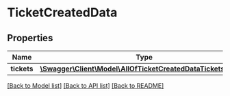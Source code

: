 # TicketCreatedData

## Properties
Name | Type | Description | Notes
------------ | ------------- | ------------- | -------------
**tickets** | [**\Swagger\Client\Model\AllOfTicketCreatedDataTicketsItems[]**](.md) |  | [optional] 

[[Back to Model list]](../../README.md#documentation-for-models) [[Back to API list]](../../README.md#documentation-for-api-endpoints) [[Back to README]](../../README.md)

